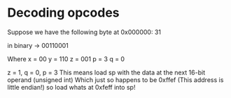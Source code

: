 # Decoding opcodes
Suppose we have the following byte at 0x000000: 31

in binary -> 00110001

Where x = 00
      y = 110
      z = 001
      p = 3
      q = 0

z = 1, q = 0, p = 3
  This means load sp with the data at the next 16-bit operand (unsigned int)
  Which just so happens to be 0xffef (This address is little endian!)
  so load whats at 0xfeff into sp!
